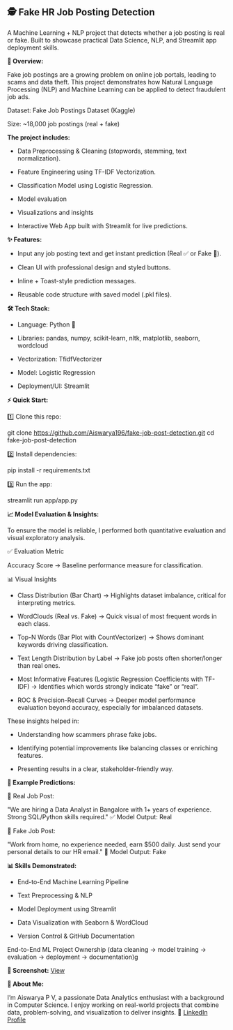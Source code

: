 ## 🕵️ Fake HR Job Posting Detection

A Machine Learning + NLP project that detects whether a job posting is real or fake.
Built to showcase practical Data Science, NLP, and Streamlit app deployment skills.

**🚀 Overview:**

Fake job postings are a growing problem on online job portals, leading to scams and data theft.
This project demonstrates how Natural Language Processing (NLP) and Machine Learning can be applied to detect fraudulent job ads.

Dataset: Fake Job Postings Dataset (Kaggle)

Size: ~18,000 job postings (real + fake)

**The project includes:**

- Data Preprocessing & Cleaning (stopwords, stemming, text normalization).

- Feature Engineering using TF-IDF Vectorization.

- Classification Model using Logistic Regression.

- Model evaluation

- Visualizations and insights

- Interactive Web App built with Streamlit for live predictions.

**✨ Features:**

- Input any job posting text and get instant prediction (Real ✅ or Fake 🚨).

- Clean UI with professional design and styled buttons.

- Inline + Toast-style prediction messages.

- Reusable code structure with saved model (.pkl files).

**🛠️ Tech Stack:**

- Language: Python 🐍

- Libraries: pandas, numpy, scikit-learn, nltk, matplotlib, seaborn, wordcloud

- Vectorization: TfidfVectorizer

- Model: Logistic Regression

- Deployment/UI: Streamlit


**⚡ Quick Start:**

1️⃣ Clone this repo:

git clone https://github.com/Aiswarya196/fake-job-post-detection.git
cd fake-job-post-detection


2️⃣ Install dependencies:

pip install -r requirements.txt


3️⃣ Run the app:

streamlit run app/app.py

**📈 Model Evaluation & Insights:**

To ensure the model is reliable, I performed both quantitative evaluation and visual exploratory analysis.

✅ Evaluation Metric

Accuracy Score → Baseline performance measure for classification.


📊 Visual Insights

- Class Distribution (Bar Chart) → Highlights dataset imbalance, critical for interpreting metrics.

- WordClouds (Real vs. Fake) → Quick visual of most frequent words in each class.

- Top-N Words (Bar Plot with CountVectorizer) → Shows dominant keywords driving classification.

- Text Length Distribution by Label → Fake job posts often shorter/longer than real ones.

- Most Informative Features (Logistic Regression Coefficients with TF-IDF) → Identifies which words strongly indicate “fake” or “real”.

- ROC & Precision-Recall Curves → Deeper model performance evaluation beyond accuracy, especially for imbalanced datasets.

These insights helped in:

- Understanding how scammers phrase fake jobs.

- Identifying potential improvements like balancing classes or enriching features.

- Presenting results in a clear, stakeholder-friendly way.

**🎯 Example Predictions:**

🔹 Real Job Post:

"We are hiring a Data Analyst in Bangalore with 1+ years of experience. Strong SQL/Python skills required."
✅ Model Output: Real

🔹 Fake Job Post:

"Work from home, no experience needed, earn $500 daily. Just send your personal details to our HR email."
🚨 Model Output: Fake

**📊 Skills Demonstrated:**

- End-to-End Machine Learning Pipeline

- Text Preprocessing & NLP

- Model Deployment using Streamlit

- Data Visualization with Seaborn & WordCloud

- Version Control & GitHub Documentation

End-to-End ML Project Ownership (data cleaning → model training → evaluation → deployment → documentation)g

**📸 Screenshot:**
[View](Screenshot_fake_job_post.PNG)

**💼 About Me:**

I’m Aiswarya P V, a passionate Data Analytics enthusiast with a background in Computer Science.
I enjoy working on real-world projects that combine data, problem-solving, and visualization to deliver insights.
🔗 [LinkedIn Profile](www.linkedin.com/in/aiswarya-p-v-4a429b1b7)
